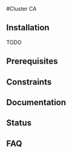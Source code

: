 #Cluster CA 

Installation
------------
TODO



Prerequisites
-------------



Constraints
-----------



Documentation
-------------


Status
------



FAQ
---